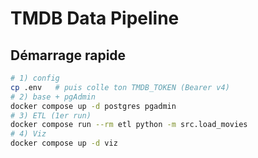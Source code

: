 # TMDB Data Pipeline

## Démarrage rapide
```bash
# 1) config
cp .env   # puis colle ton TMDB_TOKEN (Bearer v4)
# 2) base + pgAdmin
docker compose up -d postgres pgadmin
# 3) ETL (1er run)
docker compose run --rm etl python -m src.load_movies
# 4) Viz
docker compose up -d viz
